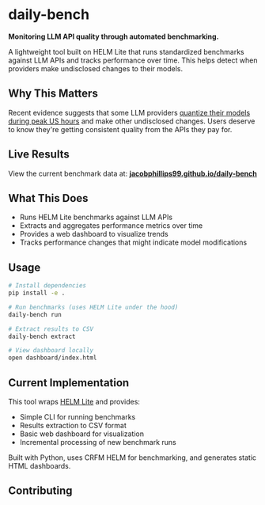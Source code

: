 # daily-bench

**Monitoring LLM API quality through automated benchmarking.**

A lightweight tool built on HELM Lite that runs standardized benchmarks against LLM APIs and tracks performance over time. This helps detect when providers make undisclosed changes to their models.

## Why This Matters

Recent evidence suggests that some LLM providers [quantize their models during peak US hours](https://x.com/secemp9/status/1931244386743894194) and make other undisclosed changes. Users deserve to know they're getting consistent quality from the APIs they pay for.

## Live Results

View the current benchmark data at: **[jacobphillips99.github.io/daily-bench](https://jacobphillips99.github.io/daily-bench)**

## What This Does

- Runs HELM Lite benchmarks against LLM APIs
- Extracts and aggregates performance metrics over time
- Provides a web dashboard to visualize trends
- Tracks performance changes that might indicate model modifications

## Usage

```bash
# Install dependencies
pip install -e .

# Run benchmarks (uses HELM Lite under the hood)
daily-bench run

# Extract results to CSV
daily-bench extract

# View dashboard locally
open dashboard/index.html
```

## Current Implementation

This tool wraps [HELM Lite](https://crfm.stanford.edu/helm/) and provides:
- Simple CLI for running benchmarks
- Results extraction to CSV format
- Basic web dashboard for visualization
- Incremental processing of new benchmark runs

Built with Python, uses CRFM HELM for benchmarking, and generates static HTML dashboards.

## Contributing